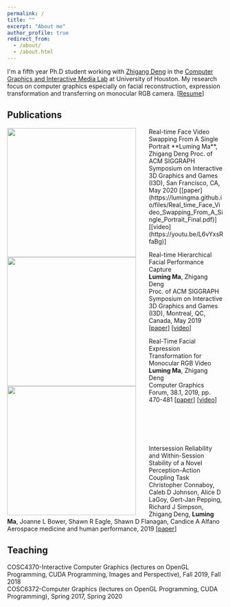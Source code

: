 ```yaml
---
permalink: /
title: ""
excerpt: "About me"
author_profile: true
redirect_from: 
  - /about/
  - /about.html
---
```


I'm a fifth year Ph.D student working with [Zhigang Deng](http://graphics.cs.uh.edu/zdeng/) in the [Computer Graphics and Interactive Media Lab](http://graphics.cs.uh.edu/) at University of Houston. My research focus on computer graphics especially on facial reconstruction, expression transformation and transferring on monocular RGB camera. [[Resume](https://lumingma.github.io/files/Resume_MA.pdf)]

## Publications
<img src="https://lumingma.github.io/images/face_swapping.jpg" width="300px" align="left" style="margin-right: 30px"/>
Real-time Face Video Swapping From A Single Portrait  
**Luming Ma**, Zhigang Deng  
Proc. of ACM SIGGRAPH Symposium on Interactive 3D Graphics and Games (I3D), San Francisco, CA, May 2020  
[[paper](https://lumingma.github.io/files/Real_time_Face_Video_Swapping_From_A_Single_Portrait_Final.pdf)] [[video](https://youtu.be/L6vYxsRfaBg)]


<img src="https://lumingma.github.io/images/I3D-2019-face-capture.jpg" width="300px" align="left" style="margin-right: 30px"/>

Real-time Hierarchical Facial Performance Capture  
**Luming Ma**, Zhigang Deng  
Proc. of ACM SIGGRAPH Symposium on Interactive 3D Graphics and Games (I3D), Montreal, QC, Canada, May 2019  
[[paper](https://lumingma.github.io/files/Real_time_Hierarchical_Facial_Performance_Capture.pdf)] [[video](https://youtu.be/KGm8TdrZRkk)]


<img src="https://lumingma.github.io/images/neutral2happy.png" width="300px" align="left" style="margin-right: 30px"/>

Real-Time Facial Expression Transformation for Monocular RGB Video  
**Luming Ma**, Zhigang Deng  
Computer Graphics Forum, 38.1, 2019, pp. 470-481 
[[paper](https://lumingma.github.io/files/real-time-facial-transformation-for-monocular-rgb-video-final.pdf)] [[video](https://youtu.be/ocKJP1xzDEk)]

<br><br><br><br>

Intersession Reliability and Within-Session Stability of a Novel Perception-Action Coupling Task  
Christopher Connaboy, Caleb D Johnson, Alice D LaGoy, Gert-Jan Pepping, Richard J Simpson, Zhigang Deng, **Luming Ma**, Joanne L Bower, Shawn R Eagle, Shawn D Flanagan, Candice A Alfano  
Aerospace medicine and human performance, 2019  [[paper](https://doi.org/10.3357/AMHP.5190.2019)]  


## Teaching
COSC4370-Interactive Computer Graphics (lectures on OpenGL Programming, CUDA Programming, Images and Perspective), Fall 2019, Fall 2018  
COSC6372-Computer Graphics (lectures on OpenGL Programming, CUDA Programming), Spring 2017, Spring 2020
